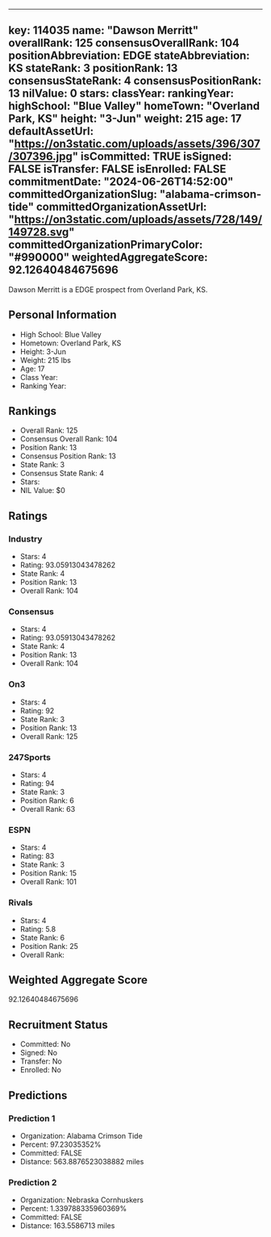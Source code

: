 ---
  key: 114035
  name: "Dawson Merritt"
  overallRank: 125
  consensusOverallRank: 104
  positionAbbreviation: EDGE
  stateAbbreviation: KS
  stateRank: 3
  positionRank: 13
  consensusStateRank: 4
  consensusPositionRank: 13
  nilValue: 0
  stars: 
  classYear: 
  rankingYear: 
  highSchool: "Blue Valley"
  homeTown: "Overland Park, KS"
  height: "3-Jun"
  weight: 215
  age: 17
  defaultAssetUrl: "https://on3static.com/uploads/assets/396/307/307396.jpg"
  isCommitted: TRUE
  isSigned: FALSE
  isTransfer: FALSE
  isEnrolled: FALSE
  commitmentDate: "2024-06-26T14:52:00"
  committedOrganizationSlug: "alabama-crimson-tide"
  committedOrganizationAssetUrl: "https://on3static.com/uploads/assets/728/149/149728.svg"
  committedOrganizationPrimaryColor: "#990000"
  weightedAggregateScore: 92.12640484675696
  ---
  
  Dawson Merritt is a EDGE prospect from Overland Park, KS.
  
  ## Personal Information
  - High School: Blue Valley
  - Hometown: Overland Park, KS
  - Height: 3-Jun
  - Weight: 215 lbs
  - Age: 17
  - Class Year: 
  - Ranking Year: 
  
  ## Rankings
  - Overall Rank: 125
  - Consensus Overall Rank: 104
  - Position Rank: 13
  - Consensus Position Rank: 13
  - State Rank: 3
  - Consensus State Rank: 4
  - Stars: 
  - NIL Value: $0
  
  ## Ratings
  
  ### Industry
  - Stars: 4
  - Rating: 93.05913043478262
  - State Rank: 4
  - Position Rank: 13
  - Overall Rank: 104
  
  ### Consensus
  - Stars: 4
  - Rating: 93.05913043478262
  - State Rank: 4
  - Position Rank: 13
  - Overall Rank: 104
  
  ### On3
  - Stars: 4
  - Rating: 92
  - State Rank: 3
  - Position Rank: 13
  - Overall Rank: 125
  
  ### 247Sports
  - Stars: 4
  - Rating: 94
  - State Rank: 3
  - Position Rank: 6
  - Overall Rank: 63
  
  ### ESPN
  - Stars: 4
  - Rating: 83
  - State Rank: 3
  - Position Rank: 15
  - Overall Rank: 101
  
  ### Rivals
  - Stars: 4
  - Rating: 5.8
  - State Rank: 6
  - Position Rank: 25
  - Overall Rank: 
  
  ## Weighted Aggregate Score
  92.12640484675696
  
  ## Recruitment Status
  - Committed: No
  - Signed: No
  - Transfer: No
  - Enrolled: No
  
  
  
  ## Predictions
  
  ### Prediction 1
  - Organization: Alabama Crimson Tide
  - Percent: 97.23035352%
  - Committed: FALSE
  - Distance: 563.8876523038882 miles
  
  ### Prediction 2
  - Organization: Nebraska Cornhuskers
  - Percent: 1.339788335960369%
  - Committed: FALSE
  - Distance: 163.5586713 miles
  